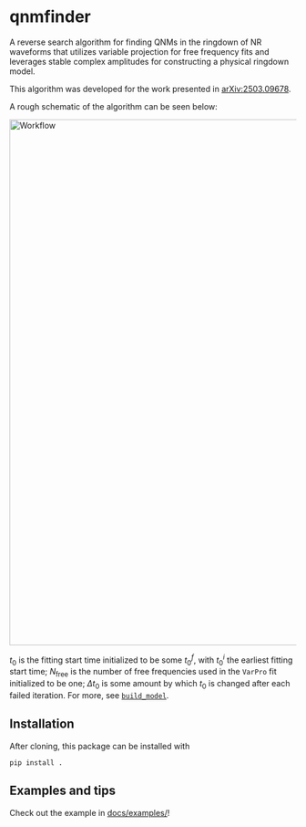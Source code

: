 # qnmfinder
A reverse search algorithm for finding QNMs in the ringdown of NR waveforms that utilizes variable projection for free frequency fits and leverages stable complex amplitudes for constructing a physical ringdown model.

This algorithm was developed for the work presented in [arXiv:2503.09678](https://arxiv.org/abs/2503.09678).

A rough schematic of the algorithm can be seen below: 

<img width="922" alt="Workflow" src="https://github.com/user-attachments/assets/b9d562ac-8111-429d-91dc-04bc77d427e1" />

$t_{0}$ is the fitting start time initialized to be some $t_{0}^{f}$, with $t_{0}^{i}$ the earliest fitting start time;
$N_{\mathrm{free}}$ is the number of free frequencies used in the `VarPro` fit initialized to be one; $\Delta t_{0}$ is some amount
by which $t_{0}$ is changed after each failed iteration. For more, see [`build_model`](https://github.com/keefemitman/qnmfinder/blob/65c2319b96bba5cc69a6eb872e905614ad170ae7/qnmfinder/model.py#L918).

## Installation

After cloning, this package can be installed with

```shell
pip install .
```

## Examples and tips

Check out the example in [docs/examples/](https://github.com/keefemitman/qnmfinder/blob/main/docs/examples/example.ipynb)!
